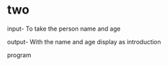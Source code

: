 # two

input- To take the person name and age

output- With the name and age display as introduction

program
